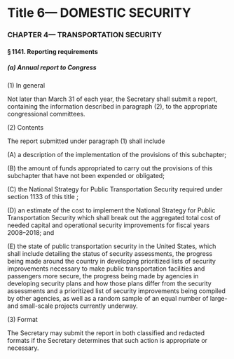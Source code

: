 
# Title 6— DOMESTIC SECURITY
### CHAPTER 4— TRANSPORTATION SECURITY
#### § 1141. Reporting requirements
##### (a) Annual report to Congress

(1) In general

Not later than March 31 of each year, the Secretary shall submit a report, containing the information described in paragraph (2), to the appropriate congressional committees.

(2) Contents

The report submitted under paragraph (1) shall include

(A) a description of the implementation of the provisions of this subchapter;

(B) the amount of funds appropriated to carry out the provisions of this subchapter that have not been expended or obligated;

(C) the National Strategy for Public Transportation Security required under section 1133 of this title ;

(D) an estimate of the cost to implement the National Strategy for Public Transportation Security which shall break out the aggregated total cost of needed capital and operational security improvements for fiscal years 2008–2018; and

(E) the state of public transportation security in the United States, which shall include detailing the status of security assessments, the progress being made around the country in developing prioritized lists of security improvements necessary to make public transportation facilities and passengers more secure, the progress being made by agencies in developing security plans and how those plans differ from the security assessments and a prioritized list of security improvements being compiled by other agencies, as well as a random sample of an equal number of large- and small-scale projects currently underway.

(3) Format

The Secretary may submit the report in both classified and redacted formats if the Secretary determines that such action is appropriate or necessary.
